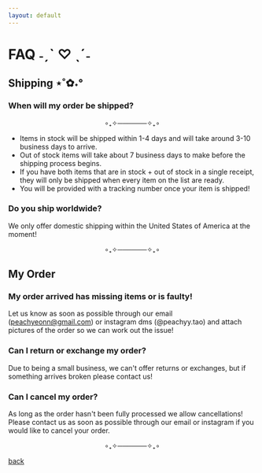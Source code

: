 ```yaml
---
layout: default
---
```


# FAQ ˗ˏˋ ♡ ˎˊ˗

## Shipping ⋆˚✿˖°

### When will my order be shipped?

<div style="text-align: center;">
  ∘₊✧──────✧₊∘
</div>

*   Items in stock will be shipped within 1-4 days and will take around 3-10 business days to arrive.
*   Out of stoc﻿k items will take about 7 business days to make before the shipping process begins.
*   If you have both items that are in stock + out of stock in a single receipt, they will only be shipped when every item on the list are ready.
*   You will be provided with a tracking number once your item is shipped!

### Do you ship worldwide?

We only offer domestic shipping within the United States of America at the moment!

<div style="text-align: center;">
  ∘₊✧──────✧₊∘
</div>

## My Order

### My order arrived has missing items or is faulty!

Let us know as soon as possible through our email (peachyeonn@gmail.com) or instagram dms (@peachyy.tao) and attach pictures of the order so we can work out the issue!

### Can I return or exchange my order?


Due to being a small business, we can't offer returns or exchanges, but if something arrives broken please contact us!

### Can I cancel my order?

As long as the order hasn't been fully processed we allow cancellations! Please contact us as soon as possible through our email or instagram if you would like to cancel your order.

<div style="text-align: center;">
  ∘₊✧──────✧₊∘
</div>

[back](./)
